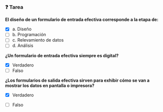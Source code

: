 ### ❓ Tarea

**El diseño de un formulario de entrada efectiva corresponde a la etapa de:**

- [x] a. Diseño
- [ ] b. Programación
- [ ] c. Relevamiento de datos
- [ ] d. Análisis

**¿Un formulario de entrada efectiva siempre es digital?**

- [x] Verdadero
- [ ] Falso

**¿Los formularios de salida efectiva sirven para exhibir cómo se van a mostrar los datos en pantalla o impresora?**

- [x] Verdadero
- [ ] Falso

